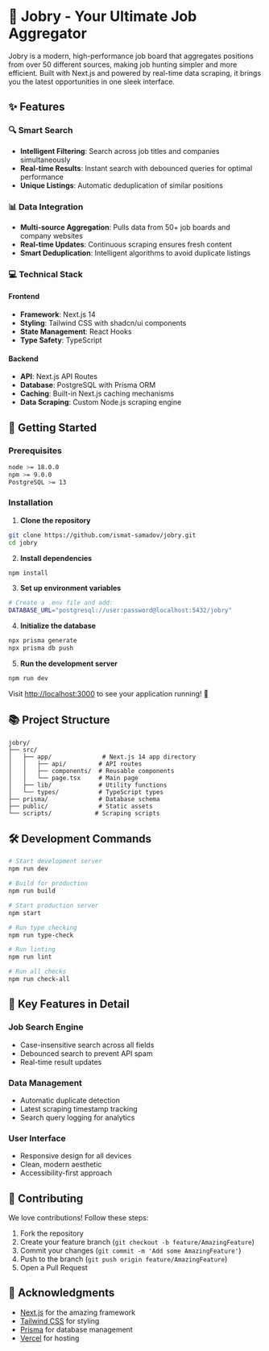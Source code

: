 # 🚀 Jobry - Your Ultimate Job Aggregator

Jobry is a modern, high-performance job board that aggregates positions from over 50 different sources, making job hunting simpler and more efficient. Built with Next.js and powered by real-time data scraping, it brings you the latest opportunities in one sleek interface.

## ✨ Features

### 🔍 Smart Search
- **Intelligent Filtering**: Search across job titles and companies simultaneously
- **Real-time Results**: Instant search with debounced queries for optimal performance
- **Unique Listings**: Automatic deduplication of similar positions

### 📊 Data Integration
- **Multi-source Aggregation**: Pulls data from 50+ job boards and company websites
- **Real-time Updates**: Continuous scraping ensures fresh content
- **Smart Deduplication**: Intelligent algorithms to avoid duplicate listings

### 💻 Technical Stack

#### Frontend
- **Framework**: Next.js 14
- **Styling**: Tailwind CSS with shadcn/ui components
- **State Management**: React Hooks
- **Type Safety**: TypeScript

#### Backend
- **API**: Next.js API Routes
- **Database**: PostgreSQL with Prisma ORM
- **Caching**: Built-in Next.js caching mechanisms
- **Data Scraping**: Custom Node.js scraping engine

## 🚀 Getting Started

### Prerequisites
```bash
node >= 18.0.0
npm >= 9.0.0
PostgreSQL >= 13
```

### Installation

1. **Clone the repository**
```bash
git clone https://github.com/ismat-samadov/jobry.git
cd jobry
```

2. **Install dependencies**
```bash
npm install
```

3. **Set up environment variables**
```bash
# Create a .env file and add:
DATABASE_URL="postgresql://user:password@localhost:5432/jobry"
```

4. **Initialize the database**
```bash
npx prisma generate
npx prisma db push
```

5. **Run the development server**
```bash
npm run dev
```

Visit [http://localhost:3000](http://localhost:3000) to see your application running! 🎉

## 📚 Project Structure

```
jobry/
├── src/
│   ├── app/              # Next.js 14 app directory
│   │   ├── api/         # API routes
│   │   ├── components/  # Reusable components
│   │   └── page.tsx     # Main page
│   ├── lib/             # Utility functions
│   └── types/           # TypeScript types
├── prisma/              # Database schema
├── public/              # Static assets
└── scripts/            # Scraping scripts
```

## 🛠️ Development Commands

```bash
# Start development server
npm run dev

# Build for production
npm run build

# Start production server
npm start

# Run type checking
npm run type-check

# Run linting
npm run lint

# Run all checks
npm run check-all
```

## 🌟 Key Features in Detail

### Job Search Engine
- Case-insensitive search across all fields
- Debounced search to prevent API spam
- Real-time result updates

### Data Management
- Automatic duplicate detection
- Latest scraping timestamp tracking
- Search query logging for analytics

### User Interface
- Responsive design for all devices
- Clean, modern aesthetic
- Accessibility-first approach

## 🤝 Contributing

We love contributions! Follow these steps:

1. Fork the repository
2. Create your feature branch (`git checkout -b feature/AmazingFeature`)
3. Commit your changes (`git commit -m 'Add some AmazingFeature'`)
4. Push to the branch (`git push origin feature/AmazingFeature`)
5. Open a Pull Request

## 🙏 Acknowledgments

- [Next.js](https://nextjs.org) for the amazing framework
- [Tailwind CSS](https://tailwindcss.com) for styling
- [Prisma](https://prisma.io) for database management
- [Vercel](https://vercel.com) for hosting


